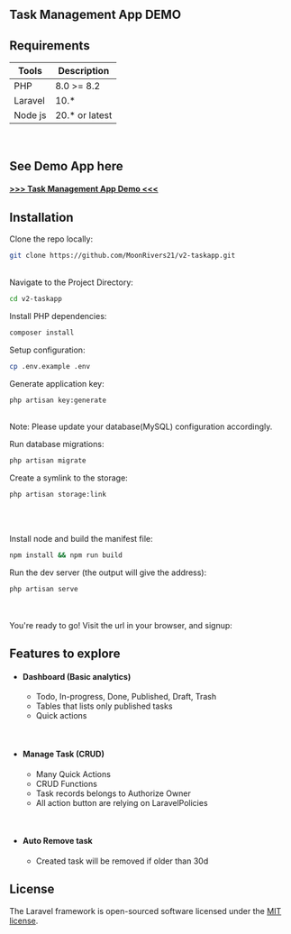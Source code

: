 ## Task Management App DEMO

## Requirements

| Tools   | Description     |
|---------|-----------------|
| PHP     | 8.0 >= 8.2      |
| Laravel | 10.*            |
| Node js | 20.*  or latest |

  <br>

## See Demo App here

#### <a href="https://v2-taskapp.digitechproject.com" target="_blank"> >>> Task Management App Demo <<< </a>

## Installation

Clone the repo locally:

```sh
git clone https://github.com/MoonRivers21/v2-taskapp.git
```

<br>
Navigate to the Project Directory:

```sh
cd v2-taskapp
```

Install PHP dependencies:

```sh
composer install 
```

Setup configuration:

```sh
cp .env.example .env
```

Generate application key:

```sh
php artisan key:generate
```

<br>
Note: Please update your database(MySQL) configuration accordingly.

Run database migrations:

```sh
php artisan migrate
```

Create a symlink to the storage:

```sh
php artisan storage:link
```

<br><br>

Install node and build the manifest file:

```sh
npm install && npm run build
```

Run the dev server (the output will give the address):

```sh
php artisan serve
```

<br><br>
You're ready to go! Visit the url in your browser, and signup:

## Features to explore

- #### Dashboard (Basic analytics)
    - Todo, In-progress, Done, Published, Draft, Trash
    - Tables that lists only published tasks
    - Quick actions

<br>

- #### Manage Task (CRUD)
    - Many Quick Actions
    - CRUD Functions
    - Task records belongs to Authorize Owner
    - All action button are relying on LaravelPolicies

<br> 


- #### Auto Remove task
    - Created task will be removed if older than 30d

## License

The Laravel framework is open-sourced software licensed under the [MIT license](https://opensource.org/licenses/MIT).
 
